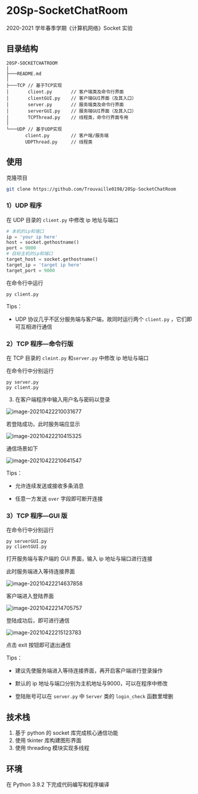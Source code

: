 # 20Sp-SocketChatRoom
2020-2021 学年春季学期《计算机网络》Socket 实验

## 目录结构

```
20SP-SOCKETCHATROOM
|
├───README.md
│
├───TCP	// 基于TCP实现
│       client.py		// 客户端类及命令行界面
│       clientGUI.py	// 客户端GUI界面（及其入口）
│       server.py		// 服务端类及命令行界面
│       serverGUI.py	// 服务端GUI界面（及其入口）
│       TCPThread.py  	// 线程类，命令行界面专用
│
└───UDP	// 基于UDP实现
       client.py  		// 客户端/服务端
       UDPThread.py  	// 线程类
```

## 使用

克隆项目

```bash
git clone https://github.com/Trouvaille0198/20Sp-SocketChatRoom
```

### 1）UDP 程序

在 UDP 目录的 `client.py` 中修改 ip 地址与端口

```python
# 本机的ip和端口
ip = 'your ip here'
host = socket.gethostname()
port = 9000
# 目标主机的ip和端口
target_host = socket.gethostname()
target_ip = 'target ip here'
target_port = 9000
```

在命令行中运行

```shell
py client.py
```

Tips：

- UDP 协议几乎不区分服务端与客户端，故同时运行两个 `client.py` ，它们即可互相进行通信

### 2）TCP 程序—命令行版

在 TCP 目录的 `cleint.py` 和`server.py` 中修改 ip 地址与端口	

在命令行中分别运行

```shell
py server.py
py client.py
```

3. 在客户端程序中输入用户名与密码以登录

![image-20210422210031677](http://image.trouvaille0198.top/image-20210422210031677.png)

若登陆成功，此时服务端应显示

![image-20210422210415325](http://image.trouvaille0198.top/image-20210422210415325.png)

通信场景如下

![image-20210422210641547](http://image.trouvaille0198.top/image-20210422210641547.png)

Tips：

- 允许连续发送或接收多条消息

- 任意一方发送 `over` 字段即可断开连接

### 3）TCP 程序—GUI 版

在命令行中分别运行

```shell
py serverGUI.py
py clientGUI.py
```

打开服务端与客户端的 GUI 界面，输入 ip 地址与端口进行连接

此时服务端进入等待连接界面

![image-20210422214637858](http://image.trouvaille0198.top/image-20210422214637858.png)

客户端进入登陆界面

![image-20210422214705757](http://image.trouvaille0198.top/image-20210422214705757.png)

登陆成功后，即可进行通信

![image-20210422215123783](http://image.trouvaille0198.top/image-20210422215123783.png)

点击 exit 按钮即可退出通信

Tips：

- 建议先使服务端进入等待连接界面，再开启客户端进行登录操作

- 默认的 ip 地址与端口分别为主机地址与9000，可以在程序中修改
- 登陆账号可以在 `server.py` 中 `Server` 类的 `login_check` 函数里增删

## 技术栈

1. 基于 python 的 socket 库完成核心通信功能
2. 使用 tkinter 库构建图形界面
3. 使用 threading 模块实现多线程

## 环境

在 Python 3.9.2 下完成代码编写和程序编译